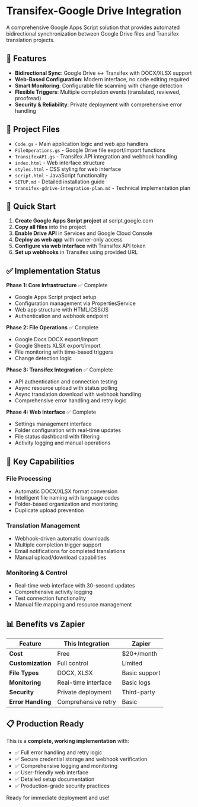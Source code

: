 # Transifex-Google Drive Integration

A comprehensive Google Apps Script solution that provides automated bidirectional synchronization between Google Drive files and Transifex translation projects.

## 🌟 Features

- **Bidirectional Sync**: Google Drive ↔ Transifex with DOCX/XLSX support
- **Web-Based Configuration**: Modern interface, no code editing required
- **Smart Monitoring**: Configurable file scanning with change detection
- **Flexible Triggers**: Multiple completion events (translated, reviewed, proofread)
- **Security & Reliability**: Private deployment with comprehensive error handling

## 📁 Project Files

- `Code.gs` - Main application logic and web app handlers
- `FileOperations.gs` - Google Drive file export/import functions
- `TransifexAPI.gs` - Transifex API integration and webhook handling
- `index.html` - Web interface structure
- `styles.html` - CSS styling for web interface
- `script.html` - JavaScript functionality
- `SETUP.md` - Detailed installation guide
- `transifex-gdrive-integration-plan.md` - Technical implementation plan

## 🚀 Quick Start

1. **Create Google Apps Script project** at script.google.com
2. **Copy all files** into the project
3. **Enable Drive API** in Services and Google Cloud Console
4. **Deploy as web app** with owner-only access
5. **Configure via web interface** with Transifex API token
6. **Set up webhooks** in Transifex using provided URL

## ✅ Implementation Status

**Phase 1: Core Infrastructure** ✅ Complete
- Google Apps Script project setup
- Configuration management via PropertiesService
- Web app structure with HTML/CSS/JS
- Authentication and webhook endpoint

**Phase 2: File Operations** ✅ Complete
- Google Docs DOCX export/import
- Google Sheets XLSX export/import
- File monitoring with time-based triggers
- Change detection logic

**Phase 3: Transifex Integration** ✅ Complete
- API authentication and connection testing
- Async resource upload with status polling
- Async translation download with webhook handling
- Comprehensive error handling and retry logic

**Phase 4: Web Interface** ✅ Complete
- Settings management interface
- Folder configuration with real-time updates
- File status dashboard with filtering
- Activity logging and manual operations

## 🎯 Key Capabilities

### File Processing
- Automatic DOCX/XLSX format conversion
- Intelligent file naming with language codes
- Folder-based organization and monitoring
- Duplicate upload prevention

### Translation Management
- Webhook-driven automatic downloads
- Multiple completion trigger support
- Email notifications for completed translations
- Manual upload/download capabilities

### Monitoring & Control
- Real-time web interface with 30-second updates
- Comprehensive activity logging
- Test connection functionality
- Manual file mapping and resource management

## 📊 Benefits vs Zapier

| Feature | This Integration | Zapier |
|---------|------------------|--------|
| **Cost** | Free | $20+/month |
| **Customization** | Full control | Limited |
| **File Types** | DOCX, XLSX | Basic support |
| **Monitoring** | Real-time interface | Basic logs |
| **Security** | Private deployment | Third-party |
| **Error Handling** | Comprehensive retry | Basic |

## 📋 Production Ready

This is a **complete, working implementation** with:
- ✅ Full error handling and retry logic
- ✅ Secure credential storage and webhook verification
- ✅ Comprehensive logging and monitoring
- ✅ User-friendly web interface
- ✅ Detailed setup documentation
- ✅ Production-grade security practices

Ready for immediate deployment and use!